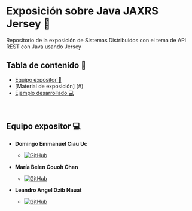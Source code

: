 # Exposición sobre Java JAXRS Jersey :wrench:
Repositorio de la exposición de Sistemas Distribuidos con el tema de API REST con Java usando Jersey

## Tabla de contenido :card_index:

- [Equipo expositor :page_facing_up:](#equipo-expositor-computer)
- [Material de exposición] (#)
- [Ejemplo desarrollado :computer:](/PruebaJersey2)

<br>

## Equipo expositor :computer:
- **Domingo Emmanuel Ciau Uc**
  - [![GitHub](https://img.shields.io/badge/GitHub-EmanuelCiau-pink?style=flat&logo=github)]([https://github.com/EmanuelCiau](EmanuelCiau))

- **María Belen Couoh Chan**
  - [![GitHub](https://img.shields.io/badge/GitHub-Belen2708-pink?style=flat&logo=github)]([https://github.com/Belen2708](https://github.com/Belen2708))

- **Leandro Angel Dzib Nauat**
  - [![GitHub](https://img.shields.io/badge/GitHub-leandrodzn-green?style=flat&logo=github)]([https://github.com/leandrodzn](https://github.com/leandrodzn))
